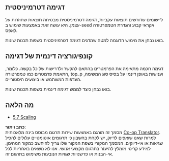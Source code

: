 <!--
CO_OP_TRANSLATOR_METADATA:
{
  "original_hash": "3cb0da3badd51d73ab78ebade2827d98",
  "translation_date": "2025-06-13T00:25:05+00:00",
  "source_file": "05-AdvancedTopics/mcp-sampling/README.md",
  "language_code": "he"
}
-->
## דגימה דטרמיניסטית

ליישומים שדורשים תוצאות עקביות, דגימה דטרמיניסטית מבטיחה תוצאות שחוזרות על עצמן. היא עושה זאת באמצעות שימוש ב-seed אקראי קבוע והגדרת הטמפרטורה לאפס.

בואו נבחן את מימוש הדוגמה למטה שמדגים דגימה דטרמיניסטית בשפות תכנות שונות.

## קונפיגורציה דינמית של דגימה

דגימה חכמה מתאימה את הפרמטרים בהתאם להקשר ולדרישות של כל בקשה. כלומר, התאמת פרמטרים כמו טמפרטורה, top_p וענישות באופן דינמי על בסיס סוג המשימה, העדפות המשתמש או ביצועים היסטוריים.

בואו נבחן כיצד לממש דגימה דינמית בשפות תכנות שונות.

## מה הלאה

- [5.7 Scaling](../mcp-scaling/README.md)

**כתב ויתור**:  
מסמך זה תורגם באמצעות שירות תרגום מבוסס בינה מלאכותית [Co-op Translator](https://github.com/Azure/co-op-translator). למרות שאנו שואפים לדיוק, יש לקחת בחשבון כי תרגומים אוטומטיים עלולים להכיל שגיאות או אי-דיוקים. המסמך המקורי בשפת המקור שלו צריך להיחשב כמקור המהימן. למידע קריטי מומלץ להיעזר בתרגום מקצועי אנושי. אנו לא נושאים באחריות לכל אי-הבנות או פרשנויות שגויות הנובעות משימוש בתרגום זה.